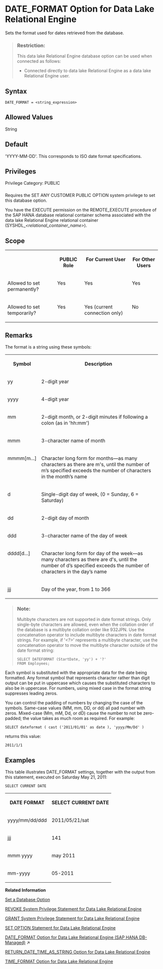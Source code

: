 <!-- loioa632563684f2101581da9a102de30f81 -->

# DATE\_FORMAT Option for Data Lake Relational Engine

Sets the format used for dates retrieved from the database.



> ### Restriction:  
> This data lake Relational Engine database option can be used when connected as follows:
> 
> -   Connected directly to data lake Relational Engine as a data lake Relational Engine user.



<a name="loioa632563684f2101581da9a102de30f81__section_bjc_byb_qkb"/>

## Syntax

```
DATE_FORMAT = <string_expression>
```



<a name="loioa632563684f2101581da9a102de30f81__date_format_values1"/>

## Allowed Values

String



<a name="loioa632563684f2101581da9a102de30f81__date_format_default1"/>

## Default

'YYYY-MM-DD'. This corresponds to ISO date format specifications.



<a name="loioa632563684f2101581da9a102de30f81__date_format_priv1"/>

## Privileges

Privilege Category: PUBLIC



### 

Requires the SET ANY CUSTOMER PUBLIC OPTION system privilege to set this database option.

You have the EXECUTE permission on the REMOTE\_EXECUTE procedure of the SAP HANA database relational container schema associated with the data lake Relational Engine relational container \(SYSHDL\_*<relational\_container\_name\>*\).



<a name="loioa632563684f2101581da9a102de30f81__date_format_scope1"/>

## Scope


<table>
<tr>
<th valign="top">

 



</th>
<th valign="top">

PUBLIC Role



</th>
<th valign="top">

For Current User



</th>
<th valign="top">

For Other Users



</th>
</tr>
<tr>
<td valign="top">

Allowed to set permanently?



</td>
<td valign="top">

Yes



</td>
<td valign="top">

Yes



</td>
<td valign="top">

Yes



</td>
</tr>
<tr>
<td valign="top">

Allowed to set temporarily?



</td>
<td valign="top">

Yes



</td>
<td valign="top">

Yes \(current connection only\)



</td>
<td valign="top">

No



</td>
</tr>
</table>



<a name="loioa632563684f2101581da9a102de30f81__date_format_remarks1"/>

## Remarks

The format is a string using these symbols:


<table>
<tr>
<th valign="top" rowspan="1">

Symbol



</th>
<th valign="top" rowspan="1">

Description



</th>
</tr>
<tr>
<td valign="top" rowspan="1">

yy



</td>
<td valign="top" rowspan="1">

2-digit year



</td>
</tr>
<tr>
<td valign="top" rowspan="1">

yyyy



</td>
<td valign="top" rowspan="1">

4-digit year



</td>
</tr>
<tr>
<td valign="top" rowspan="1">

mm



</td>
<td valign="top" rowspan="1">

2-digit month, or 2-digit minutes if following a colon \(as in 'hh:mm'\)



</td>
</tr>
<tr>
<td valign="top" rowspan="1">

mmm



</td>
<td valign="top" rowspan="1">

3-character name of month



</td>
</tr>
<tr>
<td valign="top" rowspan="1">

mmmm\[m...\]



</td>
<td valign="top" rowspan="1">

Character long form for months—as many characters as there are m's, until the number of m’s specified exceeds the number of characters in the month’s name



</td>
</tr>
<tr>
<td valign="top" rowspan="1">

d



</td>
<td valign="top" rowspan="1">

Single-digit day of week, \(0 = Sunday, 6 = Saturday\)



</td>
</tr>
<tr>
<td valign="top" rowspan="1">

dd



</td>
<td valign="top" rowspan="1">

2-digit day of month



</td>
</tr>
<tr>
<td valign="top" rowspan="1">

ddd



</td>
<td valign="top" rowspan="1">

3-character name of the day of week



</td>
</tr>
<tr>
<td valign="top" rowspan="1">

dddd\[d...\]



</td>
<td valign="top" rowspan="1">

Character long form for day of the week—as many characters as there are d's, until the number of d’s specified exceeds the number of characters in the day’s name



</td>
</tr>
<tr>
<td valign="top" rowspan="1">

jjj



</td>
<td valign="top" rowspan="1">

Day of the year, from 1 to 366



</td>
</tr>
</table>

> ### Note:  
> Multibyte characters are not supported in date format strings. Only single-byte characters are allowed, even when the collation order of the database is a multibyte collation order like 932JPN. Use the concatenation operator to include multibyte characters in date format strings. For example, if '*<?\>*' represents a multibyte character, use the concatenation operator to move the multibyte character outside of the date format string:
> 
> ```
> SELECT DATEFORMAT (StartDate, 'yy') + '?'
> FROM Employees;
> ```

Each symbol is substituted with the appropriate data for the date being formatted. Any format symbol that represents character rather than digit output can be put in uppercase which causes the substituted characters to also be in uppercase. For numbers, using mixed case in the format string suppresses leading zeros.

You can control the padding of numbers by changing the case of the symbols. Same-case values \(MM, mm, DD, or dd\) all pad number with zeros. Mixed-case \(Mm, mM, Dd, or dD\) cause the number to not be zero-padded; the value takes as much room as required. For example:

```
SELECT dateformat ( cast ('2011/01/01' as date ), 'yyyy/Mm/Dd' )
```

returns this value:

```
2011/1/1
```



<a name="loioa632563684f2101581da9a102de30f81__iq_refso_455"/>

## Examples

This table illustrates DATE\_FORMAT settings, together with the output from this statement, executed on Saturday May 21, 2011:

```
SELECT CURRENT DATE
```


<table>
<tr>
<th valign="top" rowspan="1">

DATE FORMAT



</th>
<th valign="top" rowspan="1">

SELECT CURRENT DATE



</th>
</tr>
<tr>
<td valign="top" rowspan="1">

yyyy/mm/dd/ddd



</td>
<td valign="top" rowspan="1">

2011/05/21/sat



</td>
</tr>
<tr>
<td valign="top" rowspan="1">

jjj



</td>
<td valign="top" rowspan="1">

141



</td>
</tr>
<tr>
<td valign="top" rowspan="1">

mmm yyyy



</td>
<td valign="top" rowspan="1">

may 2011



</td>
</tr>
<tr>
<td valign="top" rowspan="1">

mm-yyyy



</td>
<td valign="top" rowspan="1">

05-2011



</td>
</tr>
</table>

**Related Information**  


[Set a Database Option](set-a-database-option-0dcb893.md "You set options with the SET OPTION statement.")

[REVOKE System Privilege Statement for Data Lake Relational Engine](../080-sql-statements/revoke-system-privilege-statement-for-data-lake-relational-engine-a3eadda.md "Removes specific system privileges from specific users and the right to administer the privilege.")

[GRANT System Privilege Statement for Data Lake Relational Engine](../080-sql-statements/grant-system-privilege-statement-for-data-lake-relational-engine-a3dfcb0.md "Grants specific system privileges to users or roles, with or without administrative rights.")

[SET OPTION Statement for Data Lake Relational Engine](../080-sql-statements/set-option-statement-for-data-lake-relational-engine-a625da7.md "Changes options that affect the behavior of the database and its compatibility with Transact-SQL. Setting the value of an option can change the behavior for all users or an individual user, in either a temporary or permanent scope.")

[DATE_FORMAT Option for Data Lake Relational Engine (SAP HANA DB-Managed)](https://help.sap.com/viewer/a898e08b84f21015969fa437e89860c8/2023_1_QRC/en-US/3e2ecb4848cc4a6ba20cd155322dee96.html "Sets the format used for dates retrieved from the database.") :arrow_upper_right:

[RETURN\_DATE\_TIME\_AS\_STRING Option for Data Lake Relational Engine](return-date-time-as-string-option-for-data-lake-relational-engine-a652ffd.md "Controls how a date, time, or timestamp value is passed to the client application when queried.")

[TIME\_FORMAT Option for Data Lake Relational Engine](time-format-option-for-data-lake-relational-engine-a664098.md "Sets the format used for times retrieved from the database.")

